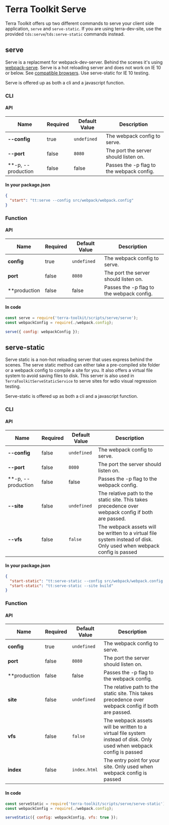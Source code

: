 # Terra Toolkit Serve

Terra Toolkit offers up two different commands to serve your client side application, `serve` and `serve-static`.
If you are using terra-dev-site, use the provided `tds:serve`/`tds:serve-static` commands instead.

## serve
Serve is a replacment for webpack-dev-server. Behind the scenes it's using [webpack-serve](https://github.com/webpack-contrib/webpack-serve).
Serve is a hot reloading server and does not work on IE 10 or below. See [compatible browsers](https://caniuse.com/#feat=websockets). Use serve-static for IE 10 testing.

Serve is offered up as both a cli and a javascript function.

### CLI
#### API
| Name  | Required | Default Value | Description |
| ------------- | ------------- | ------------- | ------------- |
| **--config**  | true | `undefined` | The webpack config to serve. |
| **--port**  | false | `8080` | The port the server should listen on. |
| **-p, --production | false | false | Passes the -p flag to the webpack config. |
#### In your package.json
```JSON
{
  "start": "tt:serve --config src/webpack/webpack.config"
}
```
### Function
#### API
| Name  | Required | Default Value | Description |
| ------------- | ------------- | ------------- | ------------- |
| **config**  | true | `undefined` | The webpack config to serve. |
| **port**  | false | `8080` | The port the server should listen on. |
| **production | false | false | Passes the -p flag to the webpack config. |
#### In code
```javascript
const serve = require('terra-toolkit/scripts/serve/serve');
const webpackConfig = require(./webpack.config);

serve({ config: webpackConfig });
```

## serve-static
Serve static is a non-hot reloading server that uses express behind the scenes. The serve static method can either take a pre-compiled site folder or a webpack config to compile a site for you. It also offers a virtual file system to avoid saving files to disk. This server is also used in `TerraToolkitServeStaticService` to serve sites for wdio visual regression testing.

Serve-static is offered up as both a cli and a javascript function.

### CLI
#### API
| Name  | Required | Default Value | Description |
| ------------- | ------------- | ------------- | ------------- |
| **--config**  | false | `undefined` | The webpack config to serve. |
| **--port**  | false | `8080` | The port the server should listen on. |
| **-p, --production | false | false | Passes the -p flag to the webpack config. |
| **--site** | false | `undefined` | The relative path to the static site. This takes precedence over webpack config if both are passed.|
| **--vfs** | false | `false` | The webpack assets will be written to a virtual file system instead of disk. Only used when webpack config is passed |
#### In your package.json
```JSON
{
  "start-static": "tt:serve-static --config src/webpack/webpack.config --vfs",
  "start-static": "tt:serve-static --site build"
}
```
### Function
#### API
| Name  | Required | Default Value | Description |
| ------------- | ------------- | ------------- | ------------- |
| **config**  | true | `undefined` | The webpack config to serve. |
| **port**  | false | `8080` | The port the server should listen on. |
| **production | false | false | Passes the -p flag to the webpack config. |
| **site** | false | `undefined` | The relative path to the static site. This takes precedence over webpack config if both are passed.|
| **vfs** | false | `false` | The webpack assets will be written to a virtual file system instead of disk. Only used when webpack config is passed |
| **index** | false | `index.html` | The entry point for your site. Only used when webpack config is passed|
#### In code
```javascript
const serveStatic = require('terra-toolkit/scripts/serve/serve-static');
const webpackConfig = require(./webpack.config);

serveStatic({ config: webpackConfig, vfs: true });
```
